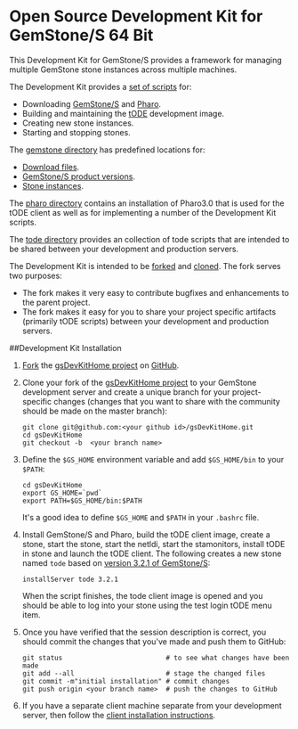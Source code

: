 # Open Source Development Kit for GemStone/S 64 Bit

This Development Kit for GemStone/S provides a framework for managing multiple GemStone stone instances across multiple machines.

The Development Kit provides a [set of scripts][5] for:
* Downloading [GemStone/S][6] and [Pharo][7].
* Building and maintaining the [tODE][8] development image.
* Creating new stone instances.
* Starting and stopping stones.

The [gemstone directory][10] has predefined locations for:
* [Download files][10].
* [GemStone/S product versions][11].
* [Stone instances][12].

The [pharo directory][14] contains an installation of Pharo3.0 that is used for the tODE client as well as for implementing a number of the Development Kit scripts. 

The [tode directory][13] provides an collection of tode scripts that are intended to be shared between your development and production servers. 

The Development Kit is intended to be [forked][1] and [cloned][4].
The fork serves two purposes:
   * The fork makes it very easy to contribute bugfixes and enhancements to the parent project.
   * The fork makes it easy for you to share your project specific artifacts (primarily tODE scripts) between your development and production servers.

##Development Kit Installation

1. [Fork][3] the [gsDevKitHome project][2] on [GitHub][15].
2. Clone your fork of the [gsDevKitHome project][2] to your GemStone development server and create a unique branch for your project-specific changes (changes that you want to share with the community should be made on the master branch):

   ```Shell
   git clone git@github.com:<your github id>/gsDevKitHome.git
   cd gsDevKitHome
   git checkout -b  <your branch name>
   ```

3. Define the `$GS_HOME` environment variable and add `$GS_HOME/bin` to your `$PATH`:

   ```Shell
   cd gsDevKitHome
   export GS_HOME=`pwd`
   export PATH=$GS_HOME/bin:$PATH
   ```

   It's a good idea to define `$GS_HOME` and `$PATH` in your `.bashrc` file.
4. Install GemStone/S and Pharo, build the tODE client image, create a stone, start the stone, start the netldi, start the stamonitors, install tODE in stone and launch the tODE client. 
   The following creates a new stone named `tode` based on [version 3.2.1 of GemStone/S][16]:

   ```Shell
   installServer tode 3.2.1
   ```

   When the script finishes, the tode client image is opened and you should be able to log into your stone using the test login tODE menu item.


5. Once you have verified that the session description is correct, you should commit the changes that you've made and push them to GitHub:

   ```Shell
   git status                          # to see what changes have been made
   git add --all                       # stage the changed files
   git commit -m"initial installation" # commit changes
   git push origin <your branch name>  # push the changes to GitHub
   ```

6. If you have a separate client machine separate from your development server, then follow the [client installation instructions][17].

[1]: https://help.github.com/articles/fork-a-repo
[2]: https://github.com/GsDevKit/gsDevKitHome
[3]: https://github.com/GsDevKit/gsDevKitHome/fork
[4]: https://help.github.com/articles/fork-a-repo#step-2-clone-your-fork
[5]: bin/README.md
[6]: http://gemtalksystems.com/index.php/products/gemstones/
[7]: http://pharo.org/
[8]: https://github.com/dalehenrich/tode#tode-the-object-centric-development-environment-
[9]: gemstone/README.md
[10]: gemstone/downloads/README.md
[11]: gemstone/products/README.md
[12]: gemstone/stones/README.md
[13]: tode/README.md
[14]: pharo/README
[15]: https://github.com
[16]: http://gemtalksystems.com/index.php/news/version3-2/
[17]: docs/macLinuxClientInstallation.md

